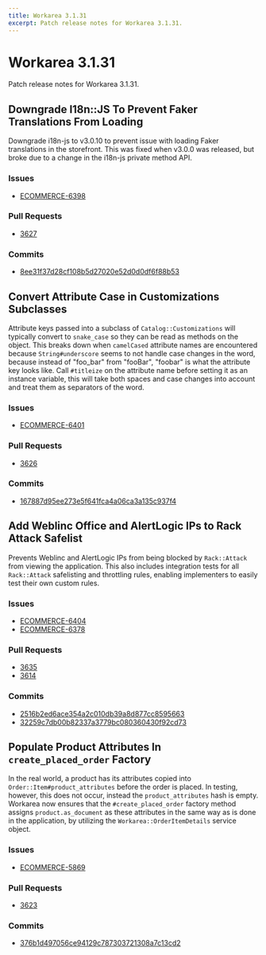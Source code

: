```yaml
---
title: Workarea 3.1.31
excerpt: Patch release notes for Workarea 3.1.31.
---
```


# Workarea 3.1.31

Patch release notes for Workarea 3.1.31.

## Downgrade I18n::JS To Prevent Faker Translations From Loading

Downgrade i18n-js to v3.0.10 to prevent issue with loading Faker
translations in the storefront. This was fixed when v3.0.0 was released,
but broke due to a change in the i18n-js private method API.

### Issues

- [ECOMMERCE-6398](https://jira.tools.weblinc.com/browse/ECOMMERCE-6398)

### Pull Requests

- [3627](https://stash.tools.weblinc.com/projects/WL/repos/workarea/pull-requests/3627/overview)

### Commits

- [8ee31f37d28cf108b5d27020e52d0d0df6f88b53](https://stash.tools.weblinc.com/projects/WL/repos/workarea/commits/8ee31f37d28cf108b5d27020e52d0d0df6f88b53)

## Convert Attribute Case in Customizations Subclasses

Attribute keys passed into a subclass of `Catalog::Customizations` will
typically convert to `snake_case` so they can be read as methods on the
object. This breaks down when `camelCased` attribute names are
encountered because `String#underscore` seems to not handle case changes
in the word, because instead of "foo_bar" from "fooBar", "foobar" is what
the attribute key looks like. Call `#titleize` on the attribute name before
setting it as an instance variable, this will take both spaces and case
changes into account and treat them as separators of the word.

### Issues

- [ECOMMERCE-6401](https://jira.tools.weblinc.com/browse/ECOMMERCE-6401)

### Pull Requests

- [3626](https://stash.tools.weblinc.com/projects/WL/repos/workarea/pull-requests/3626/overview)

### Commits

- [167887d95ee273e5f641fca4a06ca3a135c937f4](https://stash.tools.weblinc.com/projects/WL/repos/workarea/commits/167887d95ee273e5f641fca4a06ca3a135c937f4)

## Add Weblinc Office and AlertLogic IPs to Rack Attack Safelist

Prevents Weblinc and AlertLogic IPs from being blocked by `Rack::Attack`
from viewing the application. This also includes integration tests for
all `Rack::Attack` safelisting and throttling rules, enabling
implementers to easily test their own custom rules.

### Issues

- [ECOMMERCE-6404](https://jira.tools.weblinc.com/browse/ECOMMERCE-6404)
- [ECOMMERCE-6378](https://jira.tools.weblinc.com/browse/ECOMMERCE-6378)

### Pull Requests

- [3635](https://stash.tools.weblinc.com/projects/WL/repos/workarea/pull-requests/3635/overview)
- [3614](https://stash.tools.weblinc.com/projects/WL/repos/workarea/pull-requests/3614/overview)

### Commits

- [2516b2ed6ace354a2c010db39a8d877cc8595663](https://stash.tools.weblinc.com/projects/WL/repos/workarea/commits/2516b2ed6ace354a2c010db39a8d877cc8595663)
- [32259c7db00b82337a3779bc080360430f92cd73](https://stash.tools.weblinc.com/projects/WL/repos/workarea/commits/32259c7db00b82337a3779bc080360430f92cd73)

## Populate Product Attributes In `create_placed_order` Factory

In the real world, a product has its attributes copied into `Order::Item#product_attributes`
before the order is placed. In testing, however, this does not occur,
instead the `product_attributes` hash is empty. Workarea now ensures that the
`#create_placed_order` factory method assigns `product.as_document` as these
attributes in the same way as is done in the application, by utilizing the
`Workarea::OrderItemDetails` service object.

### Issues

- [ECOMMERCE-5869](https://jira.tools.weblinc.com/browse/ECOMMERCE-5869)

### Pull Requests

- [3623](https://stash.tools.weblinc.com/projects/WL/repos/workarea/pull-requests/3623/overview)

### Commits

- [376b1d497056ce94129c787303721308a7c13cd2](https://stash.tools.weblinc.com/projects/WL/repos/workarea/commits/376b1d497056ce94129c787303721308a7c13cd2)

